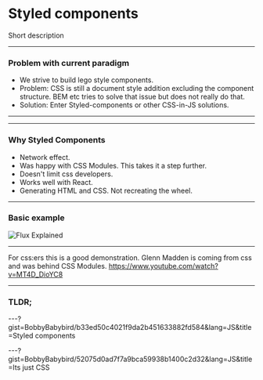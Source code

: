 # Styled components

Short description

---

### Problem with current paradigm

- We strive to build lego style components.
- Problem: CSS is still a document style addition excluding the component structure.
BEM etc tries to solve that issue but does not really do that.
- Solution: Enter Styled-components or other CSS-in-JS solutions.

---



---

### Why Styled Components

- Network effect.
- Was happy with CSS Modules. This takes it a step further.
- Doesn't limit css developers.
- Works well with React.
- Generating HTML and CSS. Not recreating the wheel.

---

### Basic example

![Flux Explained](https://facebook.github.io/flux/img/flux-simple-f8-diagram-explained-1300w.png)

---
For css:ers this is a good demonstration. Glenn Madden is coming from css and was behind CSS Modules.
https://www.youtube.com/watch?v=MT4D_DioYC8

---

### TLDR;

---?gist=BobbyBabybird/b33ed50c4021f9da2b451633882fd584&lang=JS&title=Styled components

---?gist=BobbyBabybird/52075d0ad7f7a9bca59938b1400c2d32&lang=JS&title=Its just CSS
